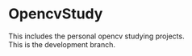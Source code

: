 # OpencvStudy
This includes the personal opencv studying projects.
<br>This is the development branch.
